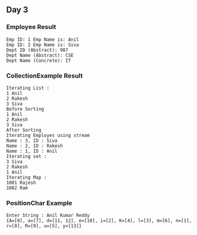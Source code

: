 ## Day 3
### Employee Result
	Emp ID: 1 Emp Name is: Anil
	Emp ID: 2 Emp Name is: Siva
	Dept ID (Abstract): 987
	Dept Name (Abstract): CSE
	Dept Name (Concrete): IT

### CollectionExample Result
	Iterating List :
	1 Anil
	2 Rakesh
	3 Siva
	Before Sorting 
	1 Anil
	2 Rakesh
	3 Siva
	After Sorting 
	Iterating Employes using stream
	Name : 3, ID : Siva
	Name : 2, ID : Rakesh
	Name : 1, ID : Anil
	Iterating set :
	3 Siva
	2 Rakesh
	1 Anil
	Iterating Map :
	1001 Rajesh
	1002 Ram
### PositionChar Example
	Enter String : Anil Kumar Reddy
	{A=[0], a=[7], d=[11, 12], e=[10], i=[2], K=[4], l=[3], m=[6], n=[1], r=[8], R=[9], u=[5], y=[13]}

